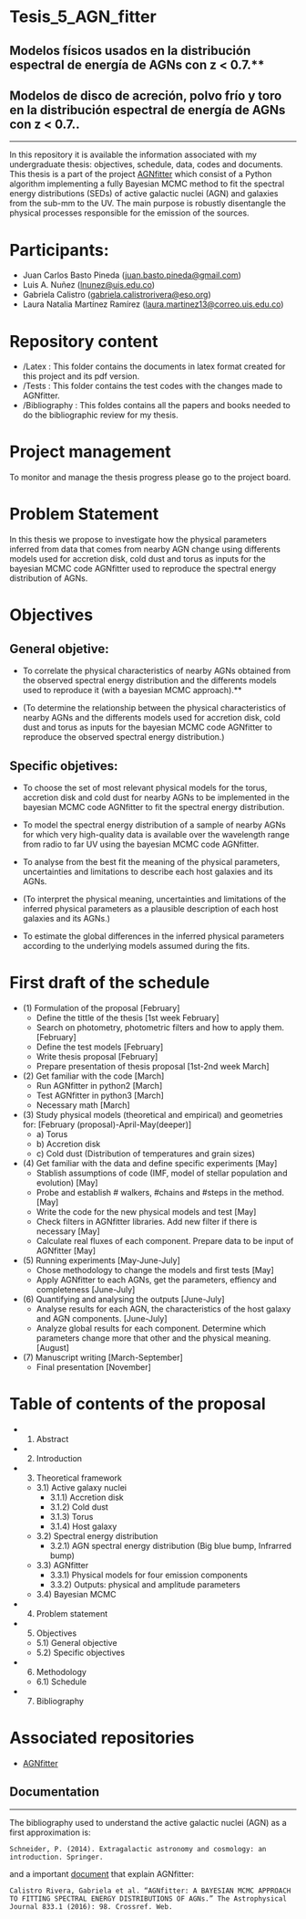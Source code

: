 # Tesis_5_AGN_fitter

## Modelos físicos usados en la distribución espectral de energía de AGNs con z < 0.7.**

## Modelos de disco de acreción, polvo frío y toro en la distribución espectral de energía de AGNs con z < 0.7..
---------------------

In this repository it is available the information associated with my undergraduate thesis: objectives, schedule, data, codes and documents. This thesis is a part of the project [AGNfitter](https://github.com/GabrielaCR/AGNfitter) which consist of a Python algorithm implementing a fully Bayesian MCMC method to fit the spectral energy distributions (SEDs) of active galactic nuclei (AGN) and galaxies from the sub-mm to the UV. The main purpose is robustly disentangle the physical processes responsible for the emission of the sources.

# Participants:

  * Juan Carlos Basto Pineda (juan.basto.pineda@gmail.com)
  * Luis A. Nuñez (lnunez@uis.edu.co)
  * Gabriela Calistro (gabriela.calistrorivera@eso.org)
  * Laura Natalia Martínez Ramírez (laura.martinez13@correo.uis.edu.co)
  
# Repository content

  * /Latex : This folder contains the documents in latex format created for this project and its pdf version.
  * /Tests : This folder contains the test codes with the changes made to AGNfitter.
  * /Bibliography : This foldes contains all the papers and books needed to do the bibliographic review for my thesis.
  
# Project management

To monitor and manage the thesis progress please go to the project board.


# Problem Statement

In this thesis we propose to investigate how the physical parameters inferred from data that comes from nearby AGN change using differents models used for accretion disk, cold dust and torus as inputs for the bayesian MCMC code AGNfitter used to reproduce the spectral energy distribution of AGNs. 


# Objectives

## General objetive:
 * To correlate the physical characteristics of nearby AGNs obtained from the observed spectral energy distribution and the differents models used to reproduce it (with a bayesian MCMC approach).**
 
 * (To determine the relationship between the physical characteristics of nearby AGNs and the differents models used for accretion disk, cold dust and torus as inputs for the bayesian MCMC code AGNfitter to reproduce the observed spectral energy distribution.)

## Specific objetives:
 * To choose the set of most relevant physical models for the torus, accretion disk and cold dust for nearby AGNs to be implemented in the bayesian MCMC code AGNfitter to fit the spectral energy distribution.
 
 * To model the spectral energy distribution of a sample of nearby AGNs for which very high-quality data is available over the wavelength range from radio to far UV using the bayesian MCMC code AGNfitter. 
 
  * To analyse from the best fit the meaning of the physical parameters, uncertainties and limitations to describe each host galaxies and its AGNs.
  
  * (To interpret the physical meaning, uncertainties and limitations of the inferred physical parameters as a plausible description of each host galaxies and its AGNs.)
  
  * To estimate the global differences in the inferred physical parameters according to the underlying models assumed 
  during the fits.
  
# First draft of the schedule
* (1) Formulation of the proposal [February]
  * Define the tittle of the thesis [1st week February]
  * Search on photometry, photometric filters and how to apply them. [February]
  * Define the test models [February]
  * Write thesis proposal [February]
  * Prepare presentation of thesis proposal [1st-2nd week March]
* (2) Get familiar with the code [March]
  * Run AGNfitter in python2 [March]
  * Test AGNfitter in python3 [March]
  * Necessary math [March]
* (3) Study physical models (theoretical and empirical) and geometries for: [February (proposal)-April-May(deeper)]
  * a) Torus
  * b) Accretion disk
  * c) Cold dust (Distribution of temperatures and grain sizes)
* (4) Get familiar with the data and define specific experiments [May]
  * Stablish assumptions of code (IMF, model of stellar population and evolution) [May]
  * Probe and establish # walkers, #chains and #steps in the method. [May]
  * Write the code for the new physical models and test [May]
  * Check filters in AGNfitter libraries. Add new filter if there is necessary [May]
  * Calculate real fluxes of each component. Prepare data to be input of AGNfitter [May]
* (5) Running experiments [May-June-July]
  * Chose methodology to change the models and first tests [May]
  * Apply AGNfitter to each AGNs, get the parameters, effiency and completeness [June-July]
* (6) Quantifying and analysing the outputs [June-July]
  * Analyse results for each AGN, the characteristics of the host galaxy and AGN components. [June-July]
  * Analyze global results for each component. Determine which parameters change more that other and the physical meaning. [August]
* (7) Manuscript writing [March-September]
  * Final presentation [November]

# Table of contents of the proposal 
  * 1) Abstract
  * 2) Introduction
  * 3) Theoretical framework
    * 3.1) Active galaxy nuclei
      * 3.1.1) Accretion disk
      * 3.1.2) Cold dust
      * 3.1.3) Torus
      * 3.1.4) Host galaxy
    * 3.2) Spectral energy distribution
      * 3.2.1) AGN spectral energy distribution (Big blue bump, Infrarred bump)
    * 3.3) AGNfitter
      * 3.3.1) Physical models for four emission components
      * 3.3.2) Outputs: physical and amplitude parameters
    * 3.4) Bayesian MCMC
  * 4) Problem statement
  * 5) Objectives
     * 5.1) General objective
     * 5.2) Specific objectives
  * 6) Methodology
     * 6.1) Schedule
  * 7) Bibliography



# Associated repositories
 
 * [AGNfitter](https://github.com/GabrielaCR/AGNfitter)


## Documentation
----------------

The bibliography used to understand the active galactic nuclei (AGN) as a first approximation is:

`Schneider, P. (2014). Extragalactic astronomy and cosmology: an introduction. Springer.`

and a important [document](https://arxiv.org/abs/1606.05648#) that explain AGNfitter:

`Calistro Rivera, Gabriela et al. “AGNfitter: A BAYESIAN MCMC APPROACH TO FITTING SPECTRAL ENERGY DISTRIBUTIONS OF AGNs.” The Astrophysical Journal 833.1 (2016): 98. Crossref. Web.`
